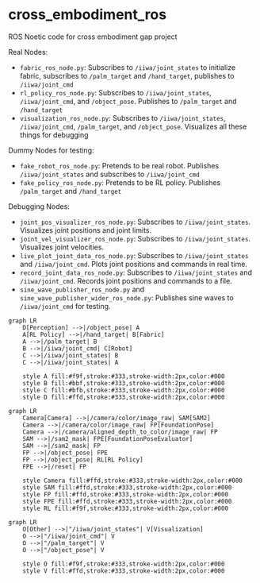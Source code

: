 # cross_embodiment_ros

ROS Noetic code for cross embodiment gap project

Real Nodes:
* `fabric_ros_node.py`: Subscribes to `/iiwa/joint_states` to initialize fabric, subscribes to `/palm_target` and `/hand_target`, publishes to `/iiwa/joint_cmd`
* `rl_policy_ros_node.py`: Subscribes to `/iiwa/joint_states`, `/iiwa/joint_cmd`, and `/object_pose`. Publishes to `/palm_target` and `/hand_target`
* `visualization_ros_node.py`: Subscribes to `/iiwa/joint_states`, `/iiwa/joint_cmd`, `/palm_target`, and `/object_pose`. Visualizes all these things for debugging

Dummy Nodes for testing:
* `fake_robot_ros_node.py`: Pretends to be real robot. Publishes `/iiwa/joint_states` and subscribes to `/iiwa/joint_cmd`
* `fake_policy_ros_node.py`: Pretends to be RL policy. Publishes `/palm_target` and `/hand_target`

Debugging Nodes:
* `joint_pos_visualizer_ros_node.py`: Subscribes to `/iiwa/joint_states`. Visualizes joint positions and joint limits.
* `joint_vel_visualizer_ros_node.py`: Subscribes to `/iiwa/joint_states`. Visualizes joint velocities.
* `live_plot_joint_data_ros_node.py`: Subscribes to `/iiwa/joint_states` and `/iiwa/joint_cmd`. Plots joint positions and commands in real time.
* `record_joint_data_ros_node.py`: Subscribes to `/iiwa/joint_states` and `/iiwa/joint_cmd`. Records joint positions and commands to a file.
* `sine_wave_publisher_ros_node.py` and `sine_wave_publisher_wider_ros_node.py`: Publishes sine waves to `/iiwa/joint_cmd` for testing.

```mermaid
graph LR
    D[Perception] -->|/object_pose| A
    A[RL Policy] -->|/hand_target| B[Fabric]
    A -->|/palm_target| B
    B -->|/iiwa/joint_cmd| C[Robot]
    C -->|/iiwa/joint_states| B
    C -->|/iiwa/joint_states| A

    style A fill:#f9f,stroke:#333,stroke-width:2px,color:#000
    style B fill:#bbf,stroke:#333,stroke-width:2px,color:#000
    style C fill:#bfb,stroke:#333,stroke-width:2px,color:#000
    style D fill:#ffd,stroke:#333,stroke-width:2px,color:#000
```

```mermaid
graph LR
    Camera[Camera] -->|/camera/color/image_raw| SAM[SAM2]
    Camera -->|/camera/color/image_raw| FP[FoundationPose]
    Camera -->|/camera/aligned_depth_to_color/image_raw| FP
    SAM -->|/sam2_mask| FPE[FoundationPoseEvaluator]
    SAM -->|/sam2_mask| FP
    FP -->|/object_pose| FPE
    FP -->|/object_pose| RL[RL Policy]
    FPE -->|/reset| FP

    style Camera fill:#ffd,stroke:#333,stroke-width:2px,color:#000
    style SAM fill:#ffd,stroke:#333,stroke-width:2px,color:#000
    style FP fill:#ffd,stroke:#333,stroke-width:2px,color:#000
    style FPE fill:#ffd,stroke:#333,stroke-width:2px,color:#000
    style RL fill:#f9f,stroke:#333,stroke-width:2px,color:#000
```

```mermaid
graph LR
    O[Other] -->|"/iiwa/joint_states"| V[Visualization]
    O -->|"/iiwa/joint_cmd"| V
    O -->|"/palm_target"| V
    O -->|"/object_pose"| V

    style O fill:#f9f,stroke:#333,stroke-width:2px,color:#000
    style V fill:#ffd,stroke:#333,stroke-width:2px,color:#000
```

